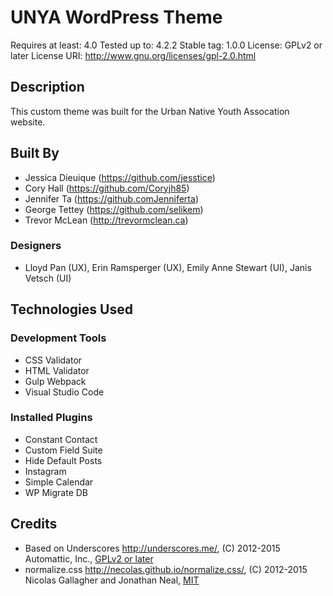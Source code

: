 # UNYA WordPress Theme

Requires at least: 4.0
Tested up to: 4.2.2
Stable tag: 1.0.0
License: GPLv2 or later
License URI: http://www.gnu.org/licenses/gpl-2.0.html

## Description

This custom theme was built for the Urban Native Youth Assocation website.

## Built By

- Jessica Dieuique (https://github.com/jesstice)
- Cory Hall (https://github.com/Coryjh85)
- Jennifer Ta (https://github.comJenniferta)
- George Tettey (https://github.com/selikem)
- Trevor McLean (http://trevormclean.ca)

### Designers

- Lloyd Pan (UX), Erin Ramsperger (UX), Emily Anne Stewart (UI), Janis Vetsch (UI)

## Technologies Used

### Development Tools
- CSS Validator
- HTML Validator
- Gulp Webpack
- Visual Studio Code

### Installed Plugins
- Constant Contact
- Custom Field Suite
- Hide Default Posts
- Instagram
- Simple Calendar
- WP Migrate DB

## Credits

- Based on Underscores http://underscores.me/, (C) 2012-2015 Automattic, Inc., [GPLv2 or later](https://www.gnu.org/licenses/gpl-2.0.html)
- normalize.css http://necolas.github.io/normalize.css/, (C) 2012-2015 Nicolas Gallagher and Jonathan Neal, [MIT](http://opensource.org/licenses/MIT)
